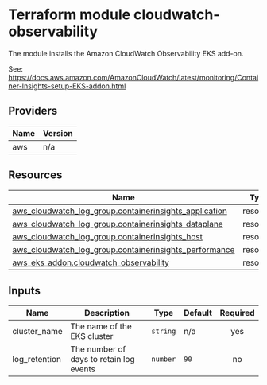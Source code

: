 <!-- BEGIN_TF_DOCS -->
# Terraform module cloudwatch-observability

The module installs the Amazon CloudWatch Observability EKS add-on.

See: https://docs.aws.amazon.com/AmazonCloudWatch/latest/monitoring/Container-Insights-setup-EKS-addon.html

## Providers

| Name | Version |
|------|---------|
| aws | n/a |

## Resources

| Name | Type |
|------|------|
| [aws_cloudwatch_log_group.containerinsights_application](https://registry.terraform.io/providers/hashicorp/aws/latest/docs/resources/cloudwatch_log_group) | resource |
| [aws_cloudwatch_log_group.containerinsights_dataplane](https://registry.terraform.io/providers/hashicorp/aws/latest/docs/resources/cloudwatch_log_group) | resource |
| [aws_cloudwatch_log_group.containerinsights_host](https://registry.terraform.io/providers/hashicorp/aws/latest/docs/resources/cloudwatch_log_group) | resource |
| [aws_cloudwatch_log_group.containerinsights_performance](https://registry.terraform.io/providers/hashicorp/aws/latest/docs/resources/cloudwatch_log_group) | resource |
| [aws_eks_addon.cloudwatch_observability](https://registry.terraform.io/providers/hashicorp/aws/latest/docs/resources/eks_addon) | resource |

## Inputs

| Name | Description | Type | Default | Required |
|------|-------------|------|---------|:--------:|
| cluster_name | The name of the EKS cluster | `string` | n/a | yes |
| log_retention | The number of days to retain log events | `number` | `90` | no |
<!-- END_TF_DOCS -->